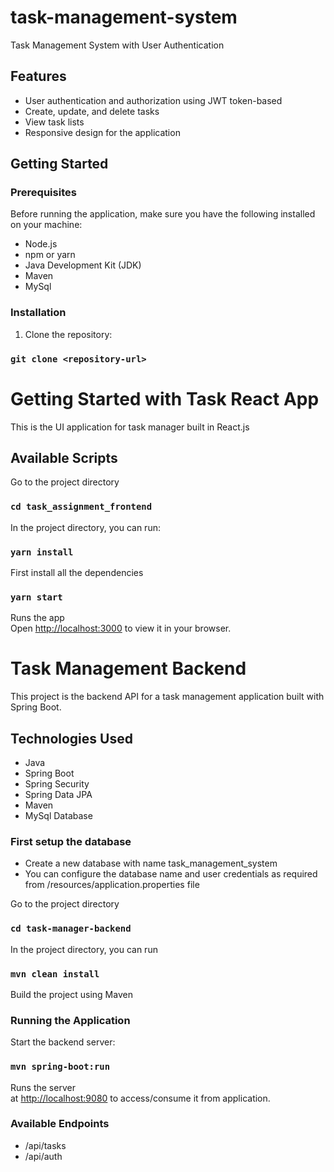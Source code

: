 # task-management-system
Task Management System with User Authentication

## Features

- User authentication and authorization using JWT token-based
- Create, update, and delete tasks
- View task lists
- Responsive design for the application

## Getting Started

### Prerequisites

Before running the application, make sure you have the following installed on your machine:

- Node.js
- npm or yarn
- Java Development Kit (JDK)
- Maven
- MySql

### Installation

1. Clone the repository:

### `git clone <repository-url>`

# Getting Started with Task React App

This is the UI application for task manager built in React.js

## Available Scripts

Go to the project directory

### `cd task_assignment_frontend`

In the project directory, you can run:

### `yarn install`

First install all the dependencies

### `yarn start`

Runs the app\
Open [http://localhost:3000](http://localhost:3000) to view it in your browser.

# Task Management Backend

This project is the backend API for a task management application built with Spring Boot.

## Technologies Used

- Java
- Spring Boot
- Spring Security
- Spring Data JPA
- Maven
- MySql Database

### First setup the database 

- Create a new database with name task_management_system
- You can configure the database name and user credentials as required from /resources/application.properties file

Go to the project directory

### `cd task-manager-backend`

In the project directory, you can run

### `mvn clean install`

Build the project using Maven

### Running the Application

Start the backend server:

### `mvn spring-boot:run`

Runs the server\
at [http://localhost:9080](http://localhost:9080) to access/consume it from application.

### Available Endpoints

- /api/tasks
- /api/auth








